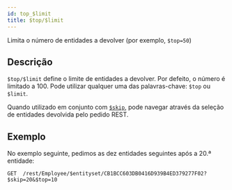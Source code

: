 ```yaml
---
id: top_$limit
title: $top/$limit
---
```


Limita o número de entidades a devolver (por exemplo, `$top=50`)

## Descrição

`$top/$limit` define o limite de entidades a devolver. Por defeito, o número é limitado a 100. Pode utilizar qualquer uma das palavras-chave: `$top` ou `$limit`.

Quando utilizado em conjunto com [`$skip`]($skip.md), pode navegar através da seleção de entidades devolvida pelo pedido REST.

## Exemplo

No exemplo seguinte, pedimos as dez entidades seguintes após a 20.ª entidade:

`GET  /rest/Employee/$entityset/CB1BCC603DB0416D939B4ED379277F02?$skip=20&$top=10`